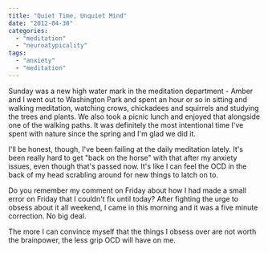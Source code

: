 ```yaml
---
title: "Quiet Time, Unquiet Mind"
date: "2012-04-30"
categories: 
  - "meditation"
  - "neuroatypicality"
tags: 
  - "anxiety"
  - "meditation"
---
```


Sunday was a new high water mark in the meditation department - Amber and I went out to Washington Park and spent an hour or so in sitting and walking meditation, watching crows, chickadees and squirrels and studying the trees and plants. We also took a picnic lunch and enjoyed that alongside one of the walking paths. It was definitely the most intentional time I've spent with nature since the spring and I'm glad we did it.

I'll be honest, though, I've been failing at the daily meditation lately. It's been really hard to get "back on the horse" with that after my anxiety issues, even though that's passed now. It's like I can feel the OCD in the back of my head scrabling around for new things to latch on to.

Do you remember my comment on Friday about how I had made a small error on Friday that I couldn't fix until today? After fighting the urge to obsess about it all weekend, I came in this morning and it was a five minute correction. No big deal.

The more I can convince myself that the things I obsess over are not worth the brainpower, the less grip OCD will have on me.
